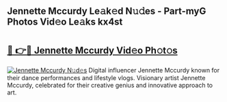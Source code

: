 ## Jennette Mccurdy Le𝚊k𝚎d N𝚞𝚍es - Part-myG Photos Vid𝚎o Le𝚊ks kx4st

# <h2><a href="http://fbccsog.evod.top/?m=Jennette+Mccurdy">🔗 👉🔴 Jennette Mccurdy Vid𝚎o Ph𝚘t𝚘s</a></h2>

[![Jennette Mccurdy N𝚞d𝚎s](https://i.imgur.com/8V9OHl7.gif)](http://fbccsog.evod.top/?m=Jennette+Mccurdy)
Digital influencer Jennette Mccurdy known for their dance performances and lifestyle vlogs. Visionary artist Jennette Mccurdy, celebrated for their creative genius and innovative approach to art. 
